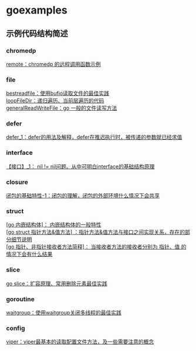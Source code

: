 # goexamples

## 示例代码结构简述
### chromedp
[remote：chromedp 的远程调用函数示例](https://github.com/ichsonx/goexamples/blob/main/chromedp/remote/main.go)
### file
[bestreadfile：使用bufio读取文件的最佳实践](https://github.com/ichsonx/goexamples/blob/main/file/bestreadfile/main.go)  
[loopFileDir：递归遍历、当前层遍历的代码](https://github.com/ichsonx/goexamples/blob/main/file/loopFileDir/main.go)  
[generalReadWriteFile：go 一般的文件读写方法](https://github.com/ichsonx/goexamples/blob/main/file/generalReadWriteFile/ioFIle.go)
### defer
[defer_1：defer的用法及解释，defer在推迟执行时，被传递的参数就已经求值](https://github.com/ichsonx/goexamples/blob/main/defer/defer_1.go)
### interface  
[【接口】_1： nil != nil问题。从中可明白interface的基础结构原理](https://github.com/ichsonx/goexamples/blob/main/gointerface/gointerface_1.go)
### closure
[闭包的基础特性-1：闭包的理解，闭包的外部环境什么情况下会共享](https://github.com/ichsonx/goexamples/blob/main/closure/goclosure_1.go)
### struct
[[go 内嵌结构体]： 内嵌结构体的一般特性](https://github.com/ichsonx/goexamples/blob/main/struct/innerStruct.go)  
[[go struct 指针方法&值方法] ：指针方法&值方法与接口之间实现关系，存在的部分细节说明](https://github.com/ichsonx/goexamples/blob/main/struct/demo30.go)  
[[go 指针、非指针接收者方法简释]： 当接收者方法的接收者分别为 指针、值 的情况下会有什么结果](https://github.com/ichsonx/goexamples/blob/main/struct/receiverMethod.go)
### slice
[go slice：扩容原理、常用删除元素最佳实践](https://github.com/ichsonx/goexamples/blob/main/slice/goSlice.go)
### goroutine
[waitgroup：使用waitgroup关闭多线程的最佳实践](https://github.com/ichsonx/goexamples/blob/main/goroutine/waitgroup/waitgroupCloseMultipleGoroutine.go)
### config
[viper：viper最基本的读取配置文件方法，及一些需要注意的概念](https://github.com/ichsonx/goexamples/blob/main/config/viper_1/main.go)
